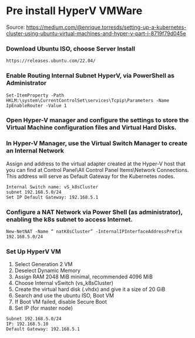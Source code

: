 # Pre install HyperV VMWare

Source: https://medium.com/@enrique.torresds/setting-up-a-kubernetes-cluster-using-ubuntu-virtual-machines-and-hyper-v-part-i-8719f79d045e

### Download Ubuntu ISO, choose Server Install
```
https://releases.ubuntu.com/22.04/
```

### Enable Routing Internal Subnet HyperV, via PowerShell as Administrator
```
Set-ItemProperty -Path HKLM:\system\CurrentControlSet\services\Tcpip\Parameters -Name IpEnableRouter -Value 1
```

### Open Hyper-V manager and configure the settings to store the Virtual Machine configuration files and Virtual Hard Disks.

### In Hyper-V Manager, use the Virtual Switch Manager to create an Internal Network
Assign and address to the virtual adapter created at the Hyper-V host that you can find at Control Panel\All Control Panel Items\Network Connections.
This address will serve as Default Gateway for the Kubernetes nodes.

```
Internal Switch name: vS_k8sCluster 
subnet 192.168.5.0/24
Set IP Default Gateway: 192.168.5.1
```

### Configure a NAT Network via Power Shell (as administrator), enabling the k8s subnet to access Internet.
```
New-NetNAT -Name “ natK8sCluster” -InternalIPInterfaceAddressPrefix 192.168.5.0/24
```

### Set Up HyperV VM

1. Select Generation 2 VM
2. Deselect Dynamic Memory
3. Assign RAM 2048 MiB minimal, recommended 4096 MiB
4. Choose Internal vSwitch (vs_k8sCluster)
5. Create the virtual hard disk (.vhdx) and give it a size of 20 GiB
6. Search and use the ubuntu ISO, Boot VM
7. If Boot VM failed, disable Secure Boot
8. Set IP (for master node)
```
Subnet 192.168.5.0/24
IP: 192.168.5.10
Default Gateway: 192.168.5.1
```
